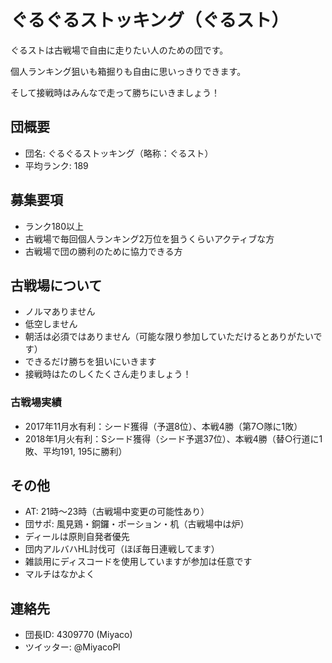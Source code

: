 # ぐるぐるストッキング（ぐるスト）

ぐるストは古戦場で自由に走りたい人のための団です。

個人ランキング狙いも箱掘りも自由に思いっきりできます。

そして接戦時はみんなで走って勝ちにいきましょう！

## 団概要

* 団名: ぐるぐるストッキング（略称：ぐるスト）
* 平均ランク: 189

## 募集要項

* ランク180以上
* 古戦場で毎回個人ランキング2万位を狙うくらいアクティブな方
* 古戦場で団の勝利のために協力できる方

## 古戦場について

* ノルマありません
* 低空しません
* 朝活は必須ではありません（可能な限り参加していただけるとありがたいです）
* できるだけ勝ちを狙いにいきます
* 接戦時はたのしくたくさん走りましょう！

### 古戦場実績

* 2017年11月水有利：シード獲得（予選8位）、本戦4勝（第7○隊に1敗）
* 2018年1月火有利：Sシード獲得（シード予選37位）、本戦4勝（替○行道に1敗、平均191, 195に勝利）

## その他

* AT: 21時〜23時（古戦場中変更の可能性あり）
* 団サポ: 風見鶏・銅鑼・ポーション・机（古戦場中は炉）
* ディールは原則自発者優先
* 団内アルバハHL討伐可（ほぼ毎日連戦してます）
* 雑談用にディスコードを使用していますが参加は任意です
* マルチはなかよく

## 連絡先

* 団長ID: 4309770 (Miyaco)
* ツイッター: @MiyacoPl
